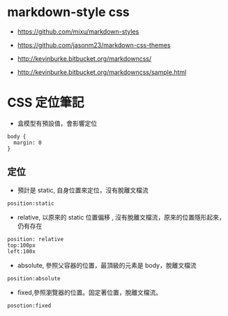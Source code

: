 

# markdown-style css

- https://github.com/mixu/markdown-styles

- https://github.com/jasonm23/markdown-css-themes

- http://kevinburke.bitbucket.org/markdowncss/

- http://kevinburke.bitbucket.org/markdowncss/sample.html


# CSS 定位筆記

- 盒模型有預設值，會影響定位
``` 
body {
  margin: 0
}

```


## 定位

- 預計是 static, 自身位置來定位，沒有脫離文檔流
```
position:static
```

- relative, 以原來的 static 位置偏移 , 沒有脫離文檔流，原來的位置隱形起來，仍有存在
```
position: relative
top:100px
left:100x
```


- absolute, 參照父容器的位置，最頂級的元素是 body，脫離文檔流
```
position:absolute
```

- fixed,參照瀏覽器的位置。固定著位置，脫離文檔流。
```
posotion:fixed
```
